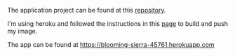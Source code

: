 The application project can be found at this [repository](https://github.com/guting-h/Countries_data). 

I'm using heroku and followed the instructions in this [page](https://devcenter.heroku.com/articles/container-registry-and-runtime) to build and push my image. 

The app can be found at https://blooming-sierra-45761.herokuapp.com

